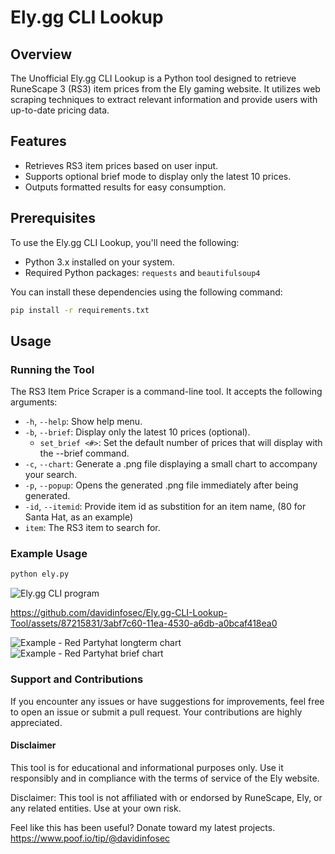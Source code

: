 # Ely.gg CLI Lookup

## Overview
The Unofficial Ely.gg CLI Lookup is a Python tool designed to retrieve RuneScape 3 (RS3) item prices from the Ely gaming website. It utilizes web scraping techniques to extract relevant information and provide users with up-to-date pricing data.

## Features
- Retrieves RS3 item prices based on user input.
- Supports optional brief mode to display only the latest 10 prices.
- Outputs formatted results for easy consumption.

## Prerequisites
To use the Ely.gg CLI Lookup, you'll need the following:
- Python 3.x installed on your system.
- Required Python packages: `requests` and `beautifulsoup4`

You can install these dependencies using the following command:

```bash
pip install -r requirements.txt
```

## Usage

### Running the Tool

The RS3 Item Price Scraper is a command-line tool. It accepts the following arguments:

- `-h`, `--help`: Show help menu.
- `-b`, `--brief`: Display only the latest 10 prices (optional).
  - `set_brief <#>`: Set the default number of prices that will display with the --brief command.
- `-c`, `--chart`: Generate a .png file displaying a small chart to accompany your search.
- `-p`, `--popup`: Opens the generated .png file immediately after being generated.
- `-id`, `--itemid`: Provide item id as substition for an item name, (80 for Santa Hat, as an example)
- `item`: The RS3 item to search for.

### Example Usage

```bash
python ely.py
```
![Ely.gg CLI program](https://i.imgur.com/ZlJP8ZR.png)

https://github.com/davidinfosec/Ely.gg-CLI-Lookup-Tool/assets/87215831/3abf7c60-11ea-4530-a6db-a0bcaf418ea0

![Example - Red Partyhat longterm chart](https://i.imgur.com/oWwmpou.png)
![Example - Red Partyhat brief chart](https://i.imgur.com/VS5EzIu.png)

















### Support and Contributions

If you encounter any issues or have suggestions for improvements, feel free to open an issue or submit a pull request. Your contributions are highly appreciated.

#### Disclaimer

This tool is for educational and informational purposes only. Use it responsibly and in compliance with the terms of service of the Ely website.

Disclaimer: This tool is not affiliated with or endorsed by RuneScape, Ely, or any related entities. Use at your own risk.

Feel like this has been useful? Donate toward my latest projects. https://www.poof.io/tip/@davidinfosec
